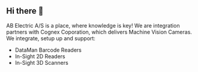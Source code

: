 ## Hi there 👋

AB Electric A/S is a place, where knowledge is key!
We are integration partners with Cognex Coporation, which delivers Machine Vision Cameras. 
We integrate, setup up and support:
- DataMan Barcode Readers
- In-Sight 2D Readers
- In-Sight 3D Scanners


<!--

**Here are some ideas to get you started:**

🙋‍♀️ A short introduction - what is your organization all about?
🌈 Contribution guidelines - how can the community get involved?
👩‍💻 Useful resources - where can the community find your docs? Is there anything else the community should know?
🍿 Fun facts - what does your team eat for breakfast?
🧙 Remember, you can do mighty things with the power of [Markdown](https://docs.github.com/github/writing-on-github/getting-started-with-writing-and-formatting-on-github/basic-writing-and-formatting-syntax)
-->
